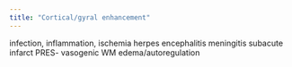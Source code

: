 ```yaml
---
title: "Cortical/gyral enhancement"
---
```

infection, inflammation, ischemia
herpes encephalitis
meningitis
subacute infarct
PRES- vasogenic WM edema/autoregulation

